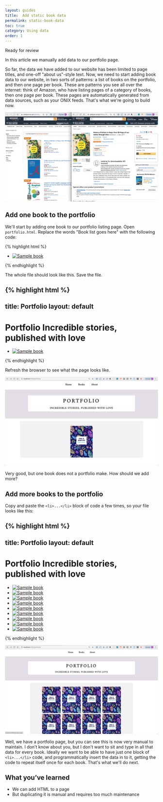 ```yaml
---
layout: guides
title:  Add static book data
permalink: static-book-data
toc: true
category: Using data
order: 1
---
```

<!-- <span class="tag tag--draft">Not started</span> -->
<!-- <span class="tag tag--progress">In progress</span> -->
<span class="tag tag--review">Ready for review</span>
<!-- <span class="tag tag--approved">Approved</span> -->

<p class="content__abstract">
  In this article we manually add data to our portfolio page.
</p>

So far, the data we have added to our website has been limited to page titles, and one-off "about us"-style text. Now, we need to start adding book data to our website, in two sorts of patterns: a list of books on the portfolio, and then one page per book. These are patterns you see all over the internet: think of Amazon, who have listing pages of a category of books, then one page per book. These pages are automatically generated from data sources, such as your ONIX feeds. That's what we're going to build now.

![](assets/images/maps.png)

## Add one book to the portfolio

We'll start by adding one book to our portfolio listing page. Open `portfolio.html`. Replace the words "Book list goes here" with the following code:

{% highlight html %}
  <ul class="series-grid">
    <li class="cover-container">
      <a href="/sample_book">
        <img src="/images/sample-cover.jpg" class="cover" alt="Sample book">
      </a>
    </li>
  </ul>
{% endhighlight %}

The whole file should look like this. Save the file.

{% highlight html %}
  ---
  title: Portfolio
  layout: default
  ---

  <div class="header__background">
    <h1>
      Portfolio
      <span class="header__subtitle">Incredible stories, published with love</span>
    </h1>
  </div>
  <section class="container__portfolio">
    <ul class="series-grid">
      <li class="cover-container">
        <a href="/sample_book">
          <img src="/images/sample-cover.jpg" class="cover" alt="Sample book">
        </a>
      </li>
    </ul>
  </section>
{% endhighlight %}

Refresh the browser to see what the page looks like.

![](assets/images/static-book.png)

Very good, but one book does not a portfolio make. How should we add more?

## Add more books to the portfolio

Copy and paste the `<li>...</li>` block of code a few times, so your file looks like this:

{% highlight html %}
  ---
  title: Portfolio
  layout: default
  ---

  <div class="header__background">
    <h1>
      Portfolio
      <span class="header__subtitle">Incredible stories, published with love</span>
    </h1>
  </div>
  <section class="container__portfolio">
    <ul class="series-grid">
      <li class="cover-container">
        <a href="/sample_book">
          <img src="/images/sample-cover.jpg" class="cover" alt="Sample book">
        </a>
      </li>
      <li class="cover-container">
        <a href="/sample_book">
          <img src="/images/sample-cover.jpg" class="cover" alt="Sample book">
        </a>
      </li>
      <li class="cover-container">
        <a href="/sample_book">
          <img src="/images/sample-cover.jpg" class="cover" alt="Sample book">
        </a>
      </li>
      <li class="cover-container">
        <a href="/sample_book">
          <img src="/images/sample-cover.jpg" class="cover" alt="Sample book">
        </a>
      </li>
      <li class="cover-container">
        <a href="/sample_book">
          <img src="/images/sample-cover.jpg" class="cover" alt="Sample book">
        </a>
      </li>
      <li class="cover-container">
        <a href="/sample_book">
          <img src="/images/sample-cover.jpg" class="cover" alt="Sample book">
        </a>
      </li>
      <li class="cover-container">
        <a href="/sample_book">
          <img src="/images/sample-cover.jpg" class="cover" alt="Sample book">
        </a>
      </li>
      <li class="cover-container">
        <a href="/sample_book">
          <img src="/images/sample-cover.jpg" class="cover" alt="Sample book">
        </a>
      </li>
      <li class="cover-container">
        <a href="/sample_book">
          <img src="/images/sample-cover.jpg" class="cover" alt="Sample book">
        </a>
      </li>
    </ul>
  </section>
{% endhighlight %}

![](assets/images/books.png)

Well, we have a portfolio page, but you can see this is now very manual to maintain. I don't know about you, but I don't want to sit and type in all that data for every book. Ideally we want to be able to have just one block of `<li>...</li>` code, and programmatically insert the data in to it, getting the code to repeat itself once for each book. That's what we'll do next.


## What you’ve learned

* We can add HTML to a page
* But duplicating it is manual and requires too much maintenance
